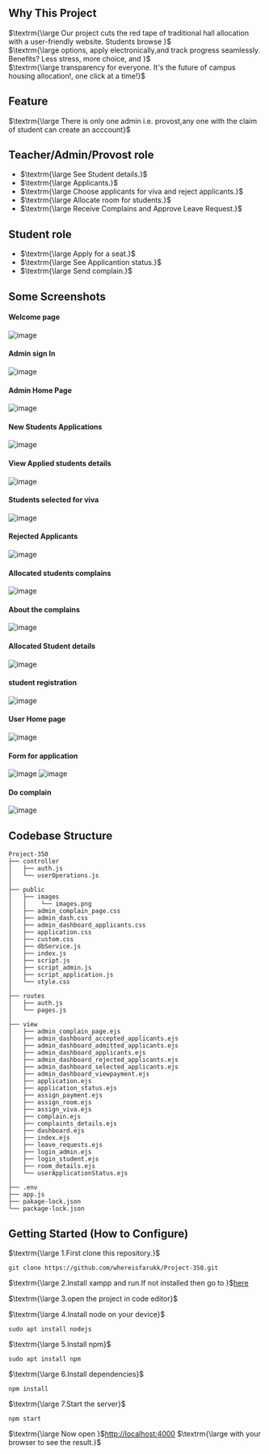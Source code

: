 ## Why This Project 
$\textrm{\large Our project cuts the red tape of traditional hall allocation with a user-friendly website. Students browse }$<br>$\textrm{\large options, apply electronically,and track progress seamlessly. Benefits? Less stress, more choice, and }$<br>$\textrm{\large transparency for everyone. It's the future of campus housing allocation!, one click at a time!}$

## Feature 
$\textrm{\large There is only one admin i.e. provost,any one with the claim of student can create an acccount}$

## Teacher/Admin/Provost role
<ul>
<li>$\textrm{\large See Student details.}$</li>
<li>$\textrm{\large Applicants.}$</li>
<li>$\textrm{\large Choose applicants for viva and reject applicants.}$</li>
<li>$\textrm{\large Allocate room for students.}$</li>
<li>$\textrm{\large Receive Complains and Approve Leave Request.}$</li>
</ul>

## Student role
<ul>
<li>$\textrm{\large Apply for a seat.}$</li>
<li>$\textrm{\large See Applicantion status.}$</li>
<li>$\textrm{\large Send complain.}$</li>
</ul>

## Some Screenshots

#### Welcome page
![image](https://github.com/whereisfarukk/Studymaterial/blob/main/RandomThings/project_350_Images/landing_page.png)

#### Admin sign In
![image](https://github.com/whereisfarukk/Studymaterial/blob/main/RandomThings/project_350_Images/admin_sign_in.png)

#### Admin Home Page
![image](https://github.com/whereisfarukk/Studymaterial/blob/main/RandomThings/project_350_Images/admin_home_page.png)

#### New Students Applications
![image](https://github.com/whereisfarukk/Studymaterial/blob/main/RandomThings/project_350_Images/new_applications.png)

#### View Applied students details
![image](https://github.com/whereisfarukk/Studymaterial/blob/main/RandomThings/project_350_Images/view_details.png)

#### Students selected for viva
![image](https://github.com/whereisfarukk/Studymaterial/blob/main/RandomThings/project_350_Images/applicants_selected_for_viva.png)

#### Rejected Applicants
![image](https://github.com/whereisfarukk/Studymaterial/blob/main/RandomThings/project_350_Images/rejected_applicants.png)

#### Allocated students complains
![image](https://github.com/whereisfarukk/Studymaterial/blob/main/RandomThings/project_350_Images/admin_complain_page.png)

#### About the complains
![image](https://github.com/whereisfarukk/Studymaterial/blob/main/RandomThings/project_350_Images/complain_popup.png)

#### Allocated Student details
![image](https://github.com/whereisfarukk/Studymaterial/blob/main/RandomThings/project_350_Images/admitted_applicants.png)



#### student registration 
![image](https://github.com/whereisfarukk/Studymaterial/blob/main/RandomThings/project_350_Images/student_registration.png)

#### User Home page 
![image](https://github.com/whereisfarukk/Studymaterial/blob/main/RandomThings/project_350_Images/student_landing_page.png)

#### Form for application
![image](https://github.com/whereisfarukk/Studymaterial/blob/main/RandomThings/project_350_Images/form_1.png)
![image](https://github.com/whereisfarukk/Studymaterial/blob/main/RandomThings/project_350_Images/form_2.png)

#### Do complain
![image](https://github.com/whereisfarukk/Studymaterial/blob/main/RandomThings/project_350_Images/complainbox.png)

## Codebase Structure

```
Project-350
├── controller
│   ├── auth.js
│   └── userOperations.js
│ 
├── public
│   ├── images
│   │    └── images.png
│   ├── admin_complain_page.css
│   ├── admin_dash.css
│   ├── admin_dashboard_applicants.css
│   ├── application.css
│   ├── custom.css
│   ├── dbService.js
│   ├── index.js
│   ├── script.js
│   ├── script_admin.js
│   ├── script_application.js
│   └── style.css
│
├── routes
│   ├── auth.js  
│   └── pages.js
│
├── view
│   ├── admin_complain_page.ejs  
│   ├── admin_dashboard_accepted_applicants.ejs
│   ├── admin_dashboard_admitted_applicants.ejs 
│   ├── admin_dashboard_applicants.ejs
│   ├── admin_dashboard_rejected_applicants.ejs
│   ├── admin_dashboard_selected_applicants.ejs
│   ├── admin_dashboard_viewpayment.ejs
│   ├── application.ejs
│   ├── application_status.ejs
│   ├── assign_payment.ejs
│   ├── assign_room.ejs
│   ├── assign_viva.ejs
│   ├── complain.ejs
│   ├── complaints_details.ejs
│   ├── dashboard.ejs
│   ├── index.ejs
│   ├── leave_requests.ejs
│   ├── login_admin.ejs
│   ├── login_student.ejs
│   ├── room_details.ejs
│   └── userApplicationStatus.ejs
│   
├── .env
├── app.js
├── pakage-lock.json
└── package-lock.json

```


## Getting Started (How to Configure)
$\textrm{\large 1.First clone this repository.}$
```
git clone https://github.com/whereisfarukk/Project-350.git
```
$\textrm{\large 2.Install xampp and run.If not installed then go to }$[here](https://linux.how2shout.com/how-to-install-xampp-on-ubuntu-20-04-lts/)

$\textrm{\large 3.open the project in code editor}$

$\textrm{\large 4.Install node on your device}$
``` 
sudo apt install nodejs
```
$\textrm{\large 5.Install npm}$
```
sudo apt install npm
```
$\textrm{\large 6.Install dependencies}$
```
npm install
```
$\textrm{\large 7.Start the server}$
```
npm start
```

$\textrm{\large Now open }$[http://localhost:4000](http://localhost:4000) $\textrm{\large with your browser to see the result.}$



